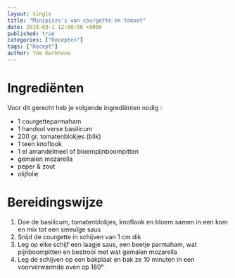 ```yaml
---
layout: single
title: "Minipizza's van courgette en tomaat"
date: 2018-03-1 12:00:00 +0000
published: true
categories: ["Recepten"]
tags: ["Recept"]
author: Tom Kerkhove
---
```


# Ingrediënten
Voor dit gerecht heb je volgende ingrediënten nodig :

- 1 courgetteparmaham
- 1 handvol verse basilicum
- 200 gr. tomatenblokjes (blik)
- 1 teen knoflook
- 1 el amandelmeel of bloempijnboompitten
- gemalen mozarella
- peper & zout
- olijfolie

# Bereidingswijze

1. Doe de basilicum, tomatenblokjes, knoflook en bloem samen in een kom en mix tot een smeuïge saus
2. Snijd de courgette in schijven van 1 cm dik
3. Leg op elke schijf een laagje saus, een beetje parmaham, wat pijnboompitten en bestrooi met wat gemalen mozarella
4. Leg de schijven op een bakplaat en bak ze 10 minuten in een voorverwarmde oven op 180°
